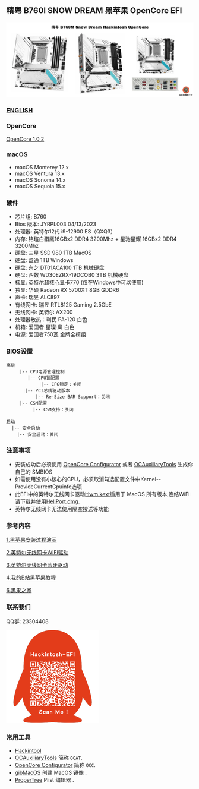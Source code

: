 ## 精粤 B760I SNOW DREAM 黑苹果 OpenCore EFI

![image](ScreenShot/JINGYUEB760M.jpg)

### [ENGLISH](README.EN.md)

### OpenCore

[OpenCore 1.0.2](https://github.com/acidanthera/OpenCorePkg)

### macOS

- macOS Monterey 12.x
- macOS Ventura    13.x
- macOS Sonoma   14.x
- macOS Sequoia   15.x

### 硬件

- 芯片组: B760
- Bios 版本: JYRPL003 04/13/2023
- 处理器: 英特尔12代 i9-12900 ES（QXQ3）
- 内存: 铭瑄白猎鹰16GBx2 DDR4 3200Mhz + 星驰星耀 16GBx2 DDR4 3200Mhz
- 硬盘: 三星 SSD 980 1TB MacOS
- 硬盘: 盈通 1TB Windows
- 硬盘: 东芝 DT01ACA100 1TB 机械硬盘
- 硬盘: 西数 WD30EZRX-19DCOB0 3TB 机械硬盘
- 核显: 英特尔超核心显卡770 (仅在Windows中可以使用)
- 独显: 华硕 Radeon RX 5700XT 8GB GDDR6
- 声卡: 瑞昱 ALC897
- 有线网卡:  瑞昱 RTL8125 Gaming 2.5GbE
- 无线网卡: 英特尔 AX200
- 处理器散热：利民 PA-120 白色
- 机箱:  爱国者 星璨·岚 白色
- 电源:  爱国者750瓦 金牌全模组

### BIOS设置

```
高级
     |-- CPU电源管理控制
        |-- CPU锁配置
	         |-- CFG锁定：关闭
	   |-- PCI总线驱动版本     
	       |-- Re-Size BAR Support：关闭
     |-- CSM配置
	      |-- CSM支持：关闭
		
启动
  |-- 安全启动
    |-- 安全启动：关闭
```

### 注意事项

 - 安装成功后必须使用 [OpenCore Configurator](https://mackie100projects.altervista.org/opencore-configurator/) 或者 [OCAuxiliaryTools](https://github.com/ic005k/OCAuxiliaryTools) 生成你自己的 SMBIOS
 - 如需使用没有小核心的CPU，必须取消勾选配置文件中Kernel--ProvideCurrentCpuinfo选项
 - 此EFI中的英特尔无线网卡驱动[itlwm.kext](https://github.com/OpenIntelWireless/itlwm/releases)适用于 MacOS 所有版本,连结WiFi请下载并使用[HeliPort.dmg](https://github.com/OpenIntelWireless/HeliPort/releases/download/v2.0.0-alpha/HeliPort.dmg).
 - 英特尔无线网卡无法使用隔空投送等功能

### 参考内容

[1.黑苹果安装过程演示](https://hackintosh.club/d/10000060)

[2.英特尔无线网卡WiFi驱动](https://hackintosh.club/d/10000015)

[3.英特尔无线网卡蓝牙驱动](https://hackintosh.club/d/10000017)

[4.我的B站黑苹果教程](https://space.bilibili.com/244390800/video)

[6.黑果之家](https://hackintosh.club)


### 联系我们

QQ群: 23304408

![image](ScreenShot/QRCode.png)



### 常用工具

- [Hackintool](https://github.com/headkaze/Hackintool)
- [OCAuxiliaryTools](https://github.com/ic005k/OCAuxiliaryTools) 简称 `OCAT`.
- [OpenCore Configurator](https://mackie100projects.altervista.org/opencore-configurator/) 简称 `OCC`.
- [gibMacOS](https://github.com/corpnewt/gibMacOS) 创建 MacOS 镜像 .
- [ProperTree](https://github.com/corpnewt/ProperTree) Plist 编辑器 .